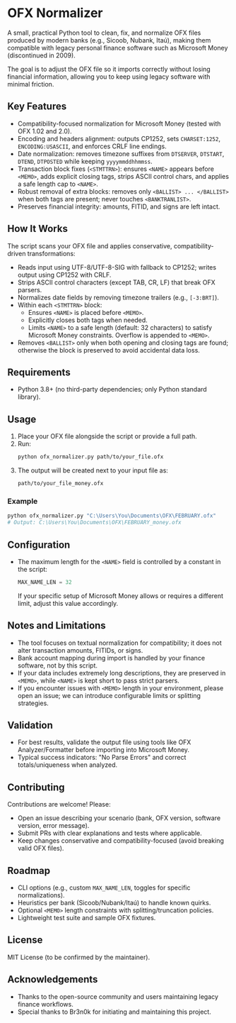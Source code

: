 # OFX Normalizer

A small, practical Python tool to clean, fix, and normalize OFX files produced by modern banks (e.g., Sicoob, Nubank, Itaú), making them compatible with legacy personal finance software such as Microsoft Money (discontinued in 2009).

The goal is to adjust the OFX file so it imports correctly without losing financial information, allowing you to keep using legacy software with minimal friction.

## Key Features
- Compatibility-focused normalization for Microsoft Money (tested with OFX 1.02 and 2.0).
- Encoding and headers alignment: outputs CP1252, sets `CHARSET:1252`, `ENCODING:USASCII`, and enforces CRLF line endings.
- Date normalization: removes timezone suffixes from `DTSERVER`, `DTSTART`, `DTEND`, `DTPOSTED` while keeping `yyyymmddhhmmss`.
- Transaction block fixes (`<STMTTRN>`): ensures `<NAME>` appears before `<MEMO>`, adds explicit closing tags, strips ASCII control chars, and applies a safe length cap to `<NAME>`.
- Robust removal of extra blocks: removes only `<BALLIST> ... </BALLIST>` when both tags are present; never touches `<BANKTRANLIST>`.
- Preserves financial integrity: amounts, FITID, and signs are left intact.

## How It Works
The script scans your OFX file and applies conservative, compatibility-driven transformations:
- Reads input using UTF-8/UTF-8-SIG with fallback to CP1252; writes output using CP1252 with CRLF.
- Strips ASCII control characters (except TAB, CR, LF) that break OFX parsers.
- Normalizes date fields by removing timezone trailers (e.g., `[-3:BRT]`).
- Within each `<STMTTRN>` block:
  - Ensures `<NAME>` is placed before `<MEMO>`.
  - Explicitly closes both tags when needed.
  - Limits `<NAME>` to a safe length (default: 32 characters) to satisfy Microsoft Money constraints. Overflow is appended to `<MEMO>`.
- Removes `<BALLIST>` only when both opening and closing tags are found; otherwise the block is preserved to avoid accidental data loss.

## Requirements
- Python 3.8+ (no third-party dependencies; only Python standard library).

## Usage
1. Place your OFX file alongside the script or provide a full path.
2. Run:
   ```bash
   python ofx_normalizer.py path/to/your_file.ofx
   ```
3. The output will be created next to your input file as:
   ```
   path/to/your_file_money.ofx
   ```

### Example
```bash
python ofx_normalizer.py "C:\Users\You\Documents\OFX\FEBRUARY.ofx"
# Output: C:\Users\You\Documents\OFX\FEBRUARY_money.ofx
```

## Configuration
- The maximum length for the `<NAME>` field is controlled by a constant in the script:
  ```python
  MAX_NAME_LEN = 32
  ```
  If your specific setup of Microsoft Money allows or requires a different limit, adjust this value accordingly.

## Notes and Limitations
- The tool focuses on textual normalization for compatibility; it does not alter transaction amounts, FITIDs, or signs.
- Bank account mapping during import is handled by your finance software, not by this script.
- If your data includes extremely long descriptions, they are preserved in `<MEMO>`, while `<NAME>` is kept short to pass strict parsers.
- If you encounter issues with `<MEMO>` length in your environment, please open an issue; we can introduce configurable limits or splitting strategies.

## Validation
- For best results, validate the output file using tools like OFX Analyzer/Formatter before importing into Microsoft Money.
- Typical success indicators: "No Parse Errors" and correct totals/uniqueness when analyzed.

## Contributing
Contributions are welcome! Please:
- Open an issue describing your scenario (bank, OFX version, software version, error message).
- Submit PRs with clear explanations and tests where applicable.
- Keep changes conservative and compatibility-focused (avoid breaking valid OFX files).

## Roadmap
- CLI options (e.g., custom `MAX_NAME_LEN`, toggles for specific normalizations).
- Heuristics per bank (Sicoob/Nubank/Itaú) to handle known quirks.
- Optional `<MEMO>` length constraints with splitting/truncation policies.
- Lightweight test suite and sample OFX fixtures.

## License
MIT License (to be confirmed by the maintainer).

## Acknowledgements
- Thanks to the open-source community and users maintaining legacy finance workflows.
- Special thanks to Br3n0k for initiating and maintaining this project.
